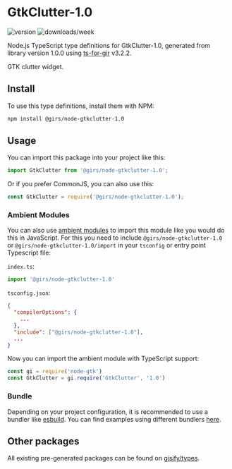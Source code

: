 
# GtkClutter-1.0

![version](https://img.shields.io/npm/v/@girs/node-gtkclutter-1.0)
![downloads/week](https://img.shields.io/npm/dw/@girs/node-gtkclutter-1.0)


Node.js TypeScript type definitions for GtkClutter-1.0, generated from library version 1.0.0 using [ts-for-gir](https://github.com/gjsify/ts-for-gir) v3.2.2.

GTK clutter widget.

## Install

To use this type definitions, install them with NPM:
```bash
npm install @girs/node-gtkclutter-1.0
```

## Usage

You can import this package into your project like this:
```ts
import GtkClutter from '@girs/node-gtkclutter-1.0';
```

Or if you prefer CommonJS, you can also use this:
```ts
const GtkClutter = require('@girs/node-gtkclutter-1.0');
```

### Ambient Modules

You can also use [ambient modules](https://github.com/gjsify/ts-for-gir/tree/main/packages/cli#ambient-modules) to import this module like you would do this in JavaScript.
For this you need to include `@girs/node-gtkclutter-1.0` or `@girs/node-gtkclutter-1.0/import` in your `tsconfig` or entry point Typescript file:

`index.ts`:
```ts
import '@girs/node-gtkclutter-1.0'
```

`tsconfig.json`:
```json
{
  "compilerOptions": {
    ...
  },
  "include": ["@girs/node-gtkclutter-1.0"],
  ...
}
```

Now you can import the ambient module with TypeScript support: 

```ts
const gi = require('node-gtk')
const GtkClutter = gi.require('GtkClutter', '1.0')
```


### Bundle

Depending on your project configuration, it is recommended to use a bundler like [esbuild](https://esbuild.github.io/). You can find examples using different bundlers [here](https://github.com/gjsify/ts-for-gir/tree/main/examples).

## Other packages

All existing pre-generated packages can be found on [gjsify/types](https://github.com/gjsify/types).

